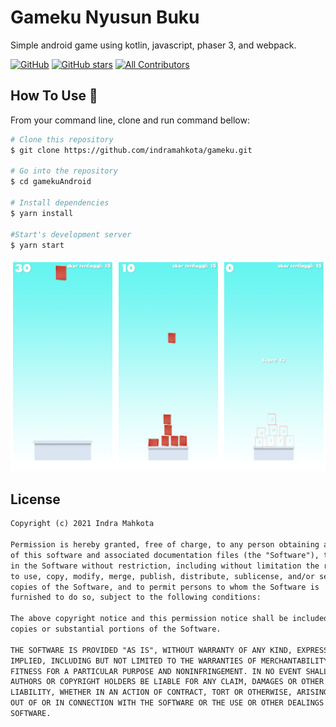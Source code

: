 # Gameku Nyusun Buku

Simple android game using kotlin, javascript, phaser 3, and webpack.

[![GitHub](https://img.shields.io/github/license/indramahkota/gameku?color=blue)](https://github.com/indramahkota/gameku/blob/master/LICENSE) [![GitHub stars](https://img.shields.io/github/stars/indramahkota/gameku)](https://github.com/indramahkota/gameku/stargazers) [![All Contributors](https://img.shields.io/badge/all_contributors-1-orange.svg?style=flat-square)](#contributors)

## How To Use 🔧

From your command line, clone and run command bellow:

```bash
# Clone this repository
$ git clone https://github.com/indramahkota/gameku.git

# Go into the repository
$ cd gamekuAndroid

# Install dependencies
$ yarn install

#Start's development server
$ yarn start
```

![Gameku](https://raw.githubusercontent.com/indramahkota/indramahkota.github.io/master/assets/githubs/gameku.png)

## License

```markdown
Copyright (c) 2021 Indra Mahkota

Permission is hereby granted, free of charge, to any person obtaining a copy
of this software and associated documentation files (the "Software"), to deal
in the Software without restriction, including without limitation the rights
to use, copy, modify, merge, publish, distribute, sublicense, and/or sell
copies of the Software, and to permit persons to whom the Software is
furnished to do so, subject to the following conditions:

The above copyright notice and this permission notice shall be included in all
copies or substantial portions of the Software.

THE SOFTWARE IS PROVIDED "AS IS", WITHOUT WARRANTY OF ANY KIND, EXPRESS OR
IMPLIED, INCLUDING BUT NOT LIMITED TO THE WARRANTIES OF MERCHANTABILITY,
FITNESS FOR A PARTICULAR PURPOSE AND NONINFRINGEMENT. IN NO EVENT SHALL THE
AUTHORS OR COPYRIGHT HOLDERS BE LIABLE FOR ANY CLAIM, DAMAGES OR OTHER
LIABILITY, WHETHER IN AN ACTION OF CONTRACT, TORT OR OTHERWISE, ARISING FROM,
OUT OF OR IN CONNECTION WITH THE SOFTWARE OR THE USE OR OTHER DEALINGS IN THE
SOFTWARE.
```
